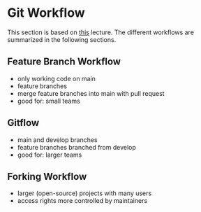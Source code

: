 # Git Workflow

This section is based on [this](https://github.com/Simulation-Software-Engineering/Lecture-Material/blob/main/version-control/material/workflow_slides.md) lecture.
The different workflows are summarized in the following sections.

## Feature Branch Workflow

- only working code on main
- feature branches
- merge feature branches into main with pull request
- good for: small teams

## Gitflow

- main and develop branches
- feature branches branched from develop
- good for: larger teams

## Forking Workflow

- larger (open-source) projects with many users
- access rights more controlled by maintainers
